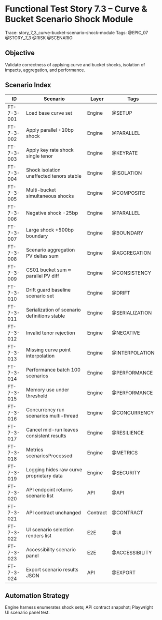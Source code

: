 # Functional Test Story 7.3 – Curve & Bucket Scenario Shock Module

Trace: story_7_3_curve-bucket-scenario-shock-module
Tags: @EPIC_07 @STORY_7_3 @RISK @SCENARIO

## Objective
Validate correctness of applying curve and bucket shocks, isolation of impacts, aggregation, and performance.

## Scenario Index
| ID | Scenario | Layer | Tags |
|----|----------|-------|------|
| FT-7-3-001 | Load base curve set | Engine | @SETUP |
| FT-7-3-002 | Apply parallel +10bp shock | Engine | @PARALLEL |
| FT-7-3-003 | Apply key rate shock single tenor | Engine | @KEYRATE |
| FT-7-3-004 | Shock isolation unaffected tenors stable | Engine | @ISOLATION |
| FT-7-3-005 | Multi-bucket simultaneous shocks | Engine | @COMPOSITE |
| FT-7-3-006 | Negative shock -25bp | Engine | @PARALLEL |
| FT-7-3-007 | Large shock +500bp boundary | Engine | @BOUNDARY |
| FT-7-3-008 | Scenario aggregation PV deltas sum | Engine | @AGGREGATION |
| FT-7-3-009 | CS01 bucket sum ≈ parallel PV diff | Engine | @CONSISTENCY |
| FT-7-3-010 | Drift guard baseline scenario set | Engine | @DRIFT |
| FT-7-3-011 | Serialization of scenario definitions stable | Engine | @SERIALIZATION |
| FT-7-3-012 | Invalid tenor rejection | Engine | @NEGATIVE |
| FT-7-3-013 | Missing curve point interpolation | Engine | @INTERPOLATION |
| FT-7-3-014 | Performance batch 100 scenarios | Engine | @PERFORMANCE |
| FT-7-3-015 | Memory use under threshold | Engine | @PERFORMANCE |
| FT-7-3-016 | Concurrency run scenarios multi-thread | Engine | @CONCURRENCY |
| FT-7-3-017 | Cancel mid-run leaves consistent results | Engine | @RESILIENCE |
| FT-7-3-018 | Metrics scenariosProcessed | Engine | @METRICS |
| FT-7-3-019 | Logging hides raw curve proprietary data | Engine | @SECURITY |
| FT-7-3-020 | API endpoint returns scenario list | API | @API |
| FT-7-3-021 | API contract unchanged | Contract | @CONTRACT |
| FT-7-3-022 | UI scenario selection renders list | E2E | @UI |
| FT-7-3-023 | Accessibility scenario panel | E2E | @ACCESSIBILITY |
| FT-7-3-024 | Export scenario results JSON | API | @EXPORT |

## Automation Strategy
Engine harness enumerates shock sets; API contract snapshot; Playwright UI scenario panel test.
